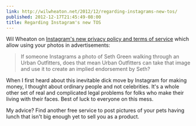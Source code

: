 ```yaml
---
link: http://wilwheaton.net/2012/12/regarding-instagrams-new-tos/
published: 2012-12-17T21:45:49-08:00
title: Regarding Instagram's new TOS
---
```

Wil Wheaton on [Instagram's new privacy policy and terms of service](http://instagram.com/about/legal/terms/updated/) which allow using your photos in advertisements:

> If someone Instagrams a photo of Seth Green walking through an Urban Outfitters, does that mean Urban Outfitters can take that image and use it to create an implied endorsement by Seth?

When I first heard about this inevitable dick move by Instagram for making money, I thought about ordinary people and not celebrities. It's a whole other set of real and complicated legal problems for folks who make their living with their faces. Best of luck to everyone on this mess.

My advice? Find another free service to post pictures of your pets having lunch that isn't big enough yet to sell you as a product.
